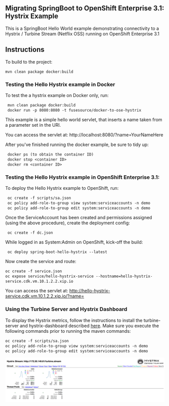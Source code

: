 Migrating SpringBoot to OpenShift Enterprise 3.1: Hystrix Example
------------------------------

This is a SpringBoot Hello World example demonstrating connectivity to a Hystrix / Turbine Stream (Netflix OSS) running on OpenShift Enterprise 3.1

Instructions
------------

To build to the project:

    mvn clean package docker:build   
        
### Testing the Hello Hystrix example in Docker
To test the a hystrix example on Docker only, run:

     mvn clean package docker:build
     docker run -p 8080:8080 -t fusesource/docker-to-ose-hystrix
     
This example is a simple hello world servlet, that inserts a name taken from a parameter set in the URI.

You can access the servlet at: http://localhost:8080/?name=YourNameHere

After you've finished running the docker example, be sure to tidy up:

     docker ps (to obtain the container ID)
     docker stop <container ID>
     docker rm <container ID>

### Testing the Hello Hystrix example in OpenShift Enterprise 3.1:

To deploy the Hello Hystrix example to OpenShift, run:

     oc create -f scripts/sa.json
     oc policy add-role-to-group view system:serviceaccounts -n demo
     oc policy add-role-to-group edit system:serviceaccounts -n demo
     
Once the ServiceAccount has been created and permissions assigned (using the above procedure), create the deployment config:

     oc create -f dc.json
     
While logged in as System:Admin on OpenShift, kick-off the build:

     oc deploy spring-boot-hello-hystrix --latest

Now create the service and route:
	
	oc create -f service.json	
	oc expose service/hello-hystrix-service --hostname=hello-hystrix-service.cdk.vm.10.1.2.2.xip.io

You can access the servlet at: http://hello-hystrix-service.cdk.vm.10.1.2.2.xip.io/?name=<insert name>


### Using the Turbine Server and Hystrix Dashboard

To display the Hystrix metrics, follow the instructions to install the turbine-server and hystrix-dashboard described [here](https://github.com/sigreen/kubeflix).  Make sure you execute the following commands prior to running the maven commands:

	oc create -f scripts/sa.json
	oc policy add-role-to-group view system:serviceaccounts -n demo
	oc policy add-role-to-group edit system:serviceaccounts -n demo

 ![Hello World Dashboard](images/dashboard.png "Hello World Dashboard")

 
